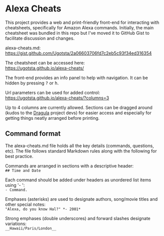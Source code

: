 # Alexa Cheats
This project provides a web and print-friendly front-end for interacting with cheatsheets, specifically for Amazon Alexa commands. Initially, the main cheatsheet was bundled in this repo but I've moved it to GitHub Gist to facilitate discussion and changes.

alexa-cheats.md: https://gist.github.com/Ugotsta/2a06603706fd7c2eb5c93f34ed316354

The cheatsheet can be accessed here:  
https://ugotsta.github.io/alexa-cheats/

The front-end provides an info panel to help with navigation. It can be hidden by pressing <kbd>?</kbd> or <kbd>h</kbd>.

Url parameters can be used for added control:  
https://ugotsta.github.io/alexa-cheats/?columns=3

Up to 4 columns are currently allowed. Sections can be dragged around (kudos to the [Dragula](https://bevacqua.github.io/dragula/) project devs) for easier access and especially for getting things neatly arranged before printing.

## Command format
The alexa-cheats.md file holds all the key details (commands, questions, etc). The file follows standard Markdown rules along with the following for best practice.

Commands are arranged in sections with a descriptive header:  
`## Time and Date`

Each command should be added under headers as unordered list items using '- ':  
`- Command.`

Emphases (asterisks) are used to designate authors, song/movie titles and other special notes:  
`"Alexa, do you know Hal?" *- 2001*`

Strong emphases (double underscores) and forward slashes designate variations:  
`__Hawaii/Paris/London__`
